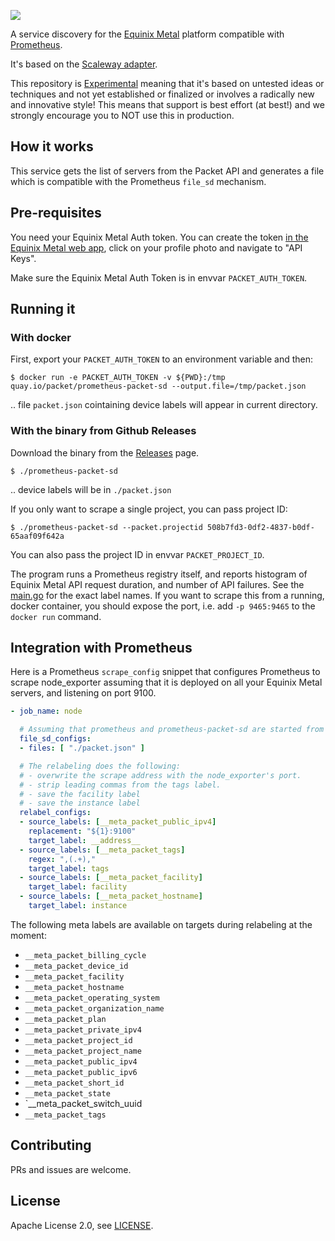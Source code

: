 ![](https://img.shields.io/badge/Stability-Experimental-red.svg)

A service discovery for the [Equinix Metal](https://metal.equinix.com) platform compatible with [Prometheus](https://prometheus.io).

It's based on the [Scaleway adapter](https://github.com/scaleway/prometheus-scw-sd).

This repository is [Experimental](https://github.com/packethost/standards/blob/master/experimental-statement.md) meaning that it's based on untested ideas or techniques and not yet established or finalized or involves a radically new and innovative style! This means that support is best effort (at best!) and we strongly encourage you to NOT use this in production.

## How it works

This service gets the list of servers from the Packet API and generates a file which is compatible with the Prometheus `file_sd` mechanism.

## Pre-requisites

You need your Equinix Metal Auth token. You can create the token [in the Equinix Metal web app](https://console.equinixmetal.com), click on your profile photo and navigate to "API Keys".

Make sure the Equinix Metal Auth Token is in envvar `PACKET_AUTH_TOKEN`.

## Running it

### With docker

First, export your `PACKET_AUTH_TOKEN` to an environment variable and then:

```
$ docker run -e PACKET_AUTH_TOKEN -v ${PWD}:/tmp quay.io/packet/prometheus-packet-sd --output.file=/tmp/packet.json
```

.. file `packet.json` cointaining device labels will appear in current directory.

### With the binary from Github Releases

Download the binary from the [Releases](https://github.com/packethost/prometheus-packet-sd/releases) page.


```
$ ./prometheus-packet-sd
```

.. device labels will be in `./packet.json`


If you only want to scrape a single project, you can pass project ID:

```
$ ./prometheus-packet-sd --packet.projectid 508b7fd3-0df2-4837-b0df-65aaf09f642a
```

You can also pass the project ID in envvar `PACKET_PROJECT_ID`.

The program runs a Prometheus registry itself, and reports histogram of Equinix Metal API request duration, and number of API failures. See the [main.go](main.go) for the exact label names. If you want to scrape this from a running, docker container, you should expose the port, i.e. add `-p 9465:9465` to the `docker run` command.


## Integration with Prometheus

Here is a Prometheus `scrape_config` snippet that configures Prometheus to scrape node_exporter assuming that it is deployed on all your Equinix Metal servers, and listening on port 9100.

```yaml
- job_name: node

  # Assuming that prometheus and prometheus-packet-sd are started from the same directory.
  file_sd_configs:
  - files: [ "./packet.json" ]

  # The relabeling does the following:
  # - overwrite the scrape address with the node_exporter's port.
  # - strip leading commas from the tags label.
  # - save the facility label
  # - save the instance label
  relabel_configs:
  - source_labels: [__meta_packet_public_ipv4]
    replacement: "${1}:9100"
    target_label: __address__
  - source_labels: [__meta_packet_tags]
    regex: ",(.+),"
    target_label: tags
  - source_labels: [__meta_packet_facility]
    target_label: facility
  - source_labels: [__meta_packet_hostname]
    target_label: instance

```

The following meta labels are available on targets during relabeling at the moment:

* `__meta_packet_billing_cycle`
* `__meta_packet_device_id`
* `__meta_packet_facility`
* `__meta_packet_hostname`
* `__meta_packet_operating_system`
* `__meta_packet_organization_name`
* `__meta_packet_plan`
* `__meta_packet_private_ipv4`
* `__meta_packet_project_id`
* `__meta_packet_project_name`
* `__meta_packet_public_ipv4`
* `__meta_packet_public_ipv6`
* `__meta_packet_short_id`
* `__meta_packet_state`
* `__meta_packet_switch_uuid
* `__meta_packet_tags`

## Contributing

PRs and issues are welcome.

## License

Apache License 2.0, see [LICENSE](https://github.com/packethost/prometheus-packet-sd/blob/master/LICENSE).
